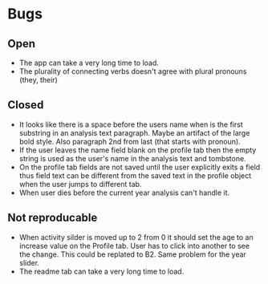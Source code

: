 #  Bugs

## Open

- The app can take a very long time to load.
- The plurality of connecting verbs doesn't agree with plural pronouns (they, their)

## Closed
- It looks like there is a space before the users name when is the first substring in an analysis text paragraph. Maybe an artifact of the large bold style. Also paragraph 2nd from last (that starts with pronoun).
- If the user leaves the name field blank on the profile tab then the empty string is used as the user's name in the analysis text and tombstone.
- On the profile tab fields are not saved until the user explicitly exits a field thus field text can be different from the saved text in the profile object when the user jumps to different tab.
- When user dies before the current year analysis can't handle it. 


## Not reproducable
- When activity silder is moved up to 2 from 0 it should set the age to an increase value on the Profile tab. User has to click into another to see the change. This could be replated to B2. Same problem for the year slider.
- The readme tab can take a very long time to load.


